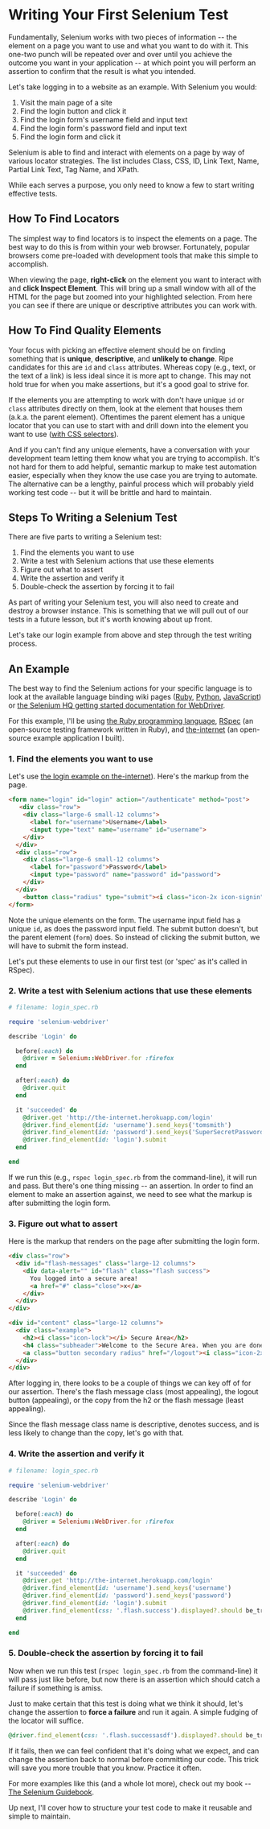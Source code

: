 # Writing Your First Selenium Test

Fundamentally, Selenium works with two pieces of information -- the element on a page you want to use and what you want to do with it. This one-two punch will be repeated over and over until you achieve the outcome you want in your application -- at which point you will perform an assertion to confirm that the result is what you intended.

Let's take logging in to a website as an example. With Selenium you would:

1. Visit the main page of a site
2. Find the login button and click it
3. Find the login form's username field and input text
4. Find the login form's password field and input text
5. Find the login form and click it

Selenium is able to find and interact with elements on a page by way of various locator strategies. The list includes Class, CSS, ID, Link Text, Name, Partial Link Text, Tag Name, and XPath.

While each serves a purpose, you only need to know a few to start writing effective tests.

## How To Find Locators

The simplest way to find locators is to inspect the elements on a page. The best way to do this is from within your web browser. Fortunately, popular browsers come pre-loaded with development tools that make this simple to accomplish.

When viewing the page, __right-click__ on the element you want to interact with and __click Inspect Element__. This will bring up a small window with all of the HTML for the page but zoomed into your highlighted selection. From here you can see if there are unique or descriptive attributes you can work with.

## How To Find Quality Elements

Your focus with picking an effective element should be on finding something that is __unique__, __descriptive__, and __unlikely to change__. Ripe candidates for this are `id` and `class` attributes. Whereas copy (e.g., text, or the text of a link) is less ideal since it is more apt to change. This may not hold true for when you make assertions, but it's a good goal to strive for.

If the elements you are attempting to work with don't have unique `id` or `class` attributes directly on them, look at the element that houses them (a.k.a. the parent element). Oftentimes the parent element has a unique locator that you can use to start with and drill down into the element you want to use ([with CSS selectors](http://saucelabs.com/resources/selenium/css-selectors)).

And if you can't find any unique elements, have a conversation with your development team letting them know what you are trying to accomplish. It's not hard for them to add helpful, semantic markup to make test automation easier, especially when they know the use case you are trying to automate. The alternative can be a lengthy, painful process which will probably yield working test code -- but it will be brittle and hard to maintain.

## Steps To Writing a Selenium Test

There are five parts to writing a Selenium test:

1. Find the elements you want to use
2. Write a test with Selenium actions that use these elements
3. Figure out what to assert
4. Write the assertion and verify it
5. Double-check the assertion by forcing it to fail

As part of writing your Selenium test, you will also need to create and destroy a browser instance. This is something that we will pull out of our tests in a future lesson, but it's worth knowing about up front.

Let's take our login example from above and step through the test writing process.

## An Example

The best way to find the Selenium actions for your specific language is to look at the available language binding wiki pages ([Ruby](https://code.google.com/p/selenium/wiki/RubyBindings), [Python](https://code.google.com/p/selenium/wiki/PythonBindings), [JavaScript](https://code.google.com/p/selenium/wiki/WebDriverJs)) or [the Selenium HQ getting started documentation for WebDriver](http://docs.seleniumhq.org/docs/03_webdriver.jsp#selenium-webdriver-api-commands-and-operations).

For this example, I'll be using [the Ruby programming language](https://www.ruby-lang.org/en/), [RSpec](http://rspec.info/) (an open-source testing framework written in Ruby), and [the-internet](http://the-internet.herokuapp.com) (an open-source example application I built).

### 1. Find the elements you want to use

Let's use [the login example on the-internet](http://the-internet.herokuapp.com/login)). Here's the markup from the page.

```html
<form name="login" id="login" action="/authenticate" method="post">
   <div class="row">
    <div class="large-6 small-12 columns">
      <label for="username">Username</label>
      <input type="text" name="username" id="username">
    </div>
  </div>
  <div class="row">
    <div class="large-6 small-12 columns">
      <label for="password">Password</label>
      <input type="password" name="password" id="password">
    </div>
  </div>
    <button class="radius" type="submit"><i class="icon-2x icon-signin"> Login</i></button>
</form>
```

Note the unique elements on the form. The username input field has a unique `id`, as does the password input field. The submit button doesn't, but the parent element (`form`) does. So instead of clicking the submit button, we will have to submit the form instead.

Let's put these elements to use in our first test (or 'spec' as it's called in RSpec).

### 2. Write a test with Selenium actions that use these elements

```ruby
# filename: login_spec.rb

require 'selenium-webdriver'

describe 'Login' do

  before(:each) do
    @driver = Selenium::WebDriver.for :firefox
  end

  after(:each) do
    @driver.quit
  end

  it 'succeeded' do
    @driver.get 'http://the-internet.herokuapp.com/login'
    @driver.find_element(id: 'username').send_keys('tomsmith')
    @driver.find_element(id: 'password').send_keys('SuperSecretPassword!')
    @driver.find_element(id: 'login').submit
  end

end
```

If we run this (e.g., `rspec login_spec.rb` from the command-line), it will run and pass. But there's one thing missing -- an assertion. In order to find an element to make an assertion against, we need to see what the markup is after submitting the login form.

### 3. Figure out what to assert

Here is the markup that renders on the page after submitting the login form.

```html
<div class="row">
  <div id="flash-messages" class="large-12 columns">
    <div data-alert="" id="flash" class="flash success">
      You logged into a secure area!
      <a href="#" class="close">x</a>
    </div>
  </div>
</div>

<div id="content" class="large-12 columns">
  <div class="example">
    <h2><i class="icon-lock"></i> Secure Area</h2>
    <h4 class="subheader">Welcome to the Secure Area. When you are done click logout below.</h4>
    <a class="button secondary radius" href="/logout"><i class="icon-2x icon-signout"> Logout</i></a>
  </div>
</div>
```

After logging in, there looks to be a couple of things we can key off of for our assertion. There's the flash message class (most appealing), the logout button (appealing), or the copy from the h2 or the flash message (least appealing).

Since the flash message class name is descriptive, denotes success, and is less likely to change than the copy, let's go with that.

### 4. Write the assertion and verify it

```ruby
# filename: login_spec.rb

require 'selenium-webdriver'

describe 'Login' do

  before(:each) do
    @driver = Selenium::WebDriver.for :firefox
  end

  after(:each) do
    @driver.quit
  end

  it 'succeeded' do
    @driver.get 'http://the-internet.herokuapp.com/login'
    @driver.find_element(id: 'username').send_keys('username')
    @driver.find_element(id: 'password').send_keys('password')
    @driver.find_element(id: 'login').submit
    @driver.find_element(css: '.flash.success').displayed?.should be_true
  end

end
```

### 5. Double-check the assertion by forcing it to fail

Now when we run this test (`rspec login_spec.rb` from the command-line) it will pass just like before, but now there is an assertion which should catch a failure if something is amiss.

Just to make certain that this test is doing what we think it should, let's change the assertion to __force a failure__ and run it again. A simple fudging of the locator will suffice.

```ruby
@driver.find_element(css: '.flash.successasdf').displayed?.should be_true
```

If it fails, then we can feel confident that it's doing what we expect, and can change the assertion back to normal before committing our code. This trick will save you more trouble that you know. Practice it often.

For more examples like this (and a whole lot more), check out my book -- [The Selenium Guidebook](http://davehaeffner.com/selenium-guidebook/).

Up next, I'll cover how to structure your test code to make it reusable and simple to maintain.
